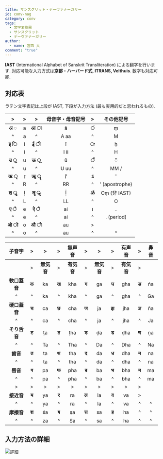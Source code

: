```yaml
---
title: サンスクリット・デーヴァナーガリー
id: conv-nag
category: conv
tags:
  - 文字変換器
  - サンスクリット
  - デーヴァナーガリー
author:
  - name: 宮西 大
comment: "true"
---
```

**IAST** (International Alphabet of Sanskrit Transliteration)
による翻字を行います.
対応可能な入力方式は**京都・ハーバード式, ITRANS, Velthuis**.
数字も対応可能.

<HLConverter src="/conv/nag.tsv" />

## 対応表

ラテン文字表記は上段が IAST,
下段が入力方法 (最も実用的だと思われるもの).

|>|>|>|母音字・母音記号|>|その他記号|
|:---:|:---:|:---:|:---:|:---:|:---:|
|**अ ◌**|a|**आ ा**|ā|**​ं**|ṃ|
|^|a|^|A aa|^|M|
|**इ ि**|i|**ई ी**|ī|**​ः**|ḥ|
|^|i|^|I ii|^|H|
|**उ ु**|u|**ऊ ू**|ū|**​ँ**|◌̃|
|^|u|^|U uu|^|MM /|
|**ऋ ृ**|ṛ|**ॠ ॄ**|ṝ|**ऽ**|'|
|^|R|^|RR|^|' (apostrophe)|
|**ऌ ॢ**|ḷ|**ॡ ॣ**|ḹ|**ॐ**|Oṃ (非 IAST)|
|^|L|^|LL|^|O|
|**ए े**|e|**ऐ ै**|ai|**।**|.|
|^|e|^|ai|^|. (period)|
|**ओ ो**|o|**औ ौ**|au|>||
|^|o|^|au|^|^|

|子音字|>|>|>|無声音|>|>|>|有声音|>|鼻音|
|:---:|:---:|:---:|:---:|:---:|:---:|:---:|:---:|:---:|:---:|:---:|
||>|**無気音**|>|**有気音**|>|**無気音**|>|**有気音**|>||
|**軟口蓋音**|**क**|ka|**ख**|kha|**ग**|ga|**घ**|gha|**ङ**|ṅa|
|^|^|ka|^|kha|^|ga|^|gha|^|Ga|
|**硬口蓋音**|**च**|ca|**छ**|cha|**ज**|ja|**झ**|jha|**ञ**|ña|
|^|^|ca|^|cha|^|ja|^|jha|^|Ja|
|**そり舌音**|**ट**|ṭa|**ठ**|ṭha|**ड**|ḍa|**ढ**|ḍha|**ण**|ṇa|
|^|^|Ta|^|Tha|^|Da|^|Dha|^|Na|
|**歯音**|**त**|ta|**थ**|tha|**द**|da|**ध**|dha|**न**|na|
|^|^|ta|^|tha|^|da|^|dha|^|na|
|**唇音**|**प**|pa|**फ**|pha|**ब**|ba|**भ**|bha|**म**|ma|
|^|^|pa|^|pha|^|ba|^|bha|^|ma|
|>|>|>|>|>|>|>|>|>|>||
|**接近音**|**य**|ya|**र**|ra|**ल**|la|**व**|va|>||
|^|^|ya|^|ra|^|la|^|va|^|^|
|**摩擦音**|**श**|śa|**ष**|ṣa|**स**|sa|**ह**|ha|^|^|
|^|^|za|^|Sa|^|sa|^|ha|^|^|

## 入力方法の詳細

![詳細](/upload/nag-lat.jpg)

